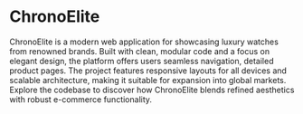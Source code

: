 # ChronoElite
ChronoElite is a modern web application for showcasing luxury watches from renowned brands. Built with clean, modular code and a focus on elegant design, the platform offers users seamless navigation, detailed product pages. The project features responsive layouts for all devices and scalable architecture, making it suitable for expansion into global markets. Explore the codebase to discover how ChronoElite blends refined aesthetics with robust e-commerce functionality.
